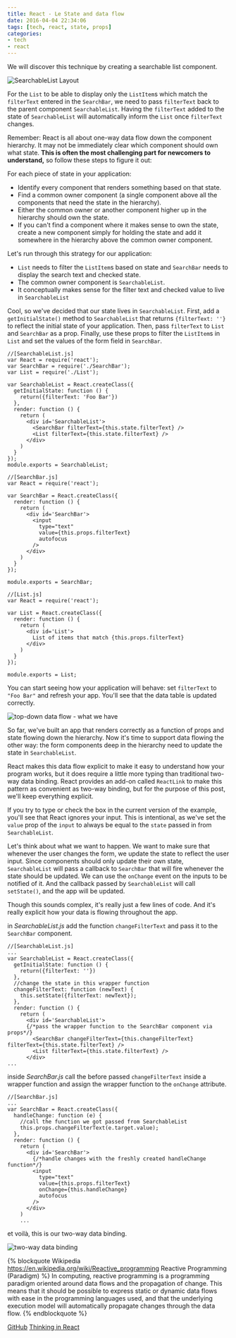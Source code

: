```yaml
---
title: React - Le State and data flow
date: 2016-04-04 22:34:06
tags: [tech, react, state, props]
categories:
- tech
- react
---
```

We will discover this technique by creating a searchable list component.

![SearchableList Layout](/images/react-state1.png)

For the `List` to be able to display only the `ListItem`s which match the `filterText` entered in the `SearchBar`, we need to pass `filterText` back to the parent component `SearchableList`. Having the `filterText` added to the state of `SearchableList` will automatically inform the `List` once `filterText` changes.

Remember: React is all about one-way data flow down the component hierarchy. It may not be immediately clear which component should own what state. **This is often the most challenging part for newcomers to understand,** so follow these steps to figure it out:

For each piece of state in your application:

  * Identify every component that renders something based on that state.
  * Find a common owner component (a single component above all the components that need the state in the hierarchy).
  * Either the common owner or another component higher up in the hierarchy should own the state.
  * If you can't find a component where it makes sense to own the state, create a new component simply for holding the state and add it somewhere in the hierarchy above the common owner component.

Let's run through this strategy for our application:

  * `List` needs to filter the `ListItem`s based on state and `SearchBar` needs to display the search text and checked state.
  * The common owner component is `SearchableList`.
  * It conceptually makes sense for the filter text and checked value to live in `SearchableList`

Cool, so we've decided that our state lives in `SearchableList`. First, add a `getInitialState()` method to `SearchableList` that returns `{filterText: ''}` to reflect the initial state of your application. Then, pass `filterText` to `List` and `SearchBar` as a prop. Finally, use these props to filter the `ListItem`s in `List` and set the values of the form field in `SearchBar`.
```
//[SearchableList.js]
var React = require('react');
var SearchBar = require('./SearchBar');
var List = require('./List');

var SearchableList = React.createClass({
  getInitialState: function () {
    return({filterText: 'Foo Bar'})
  },
  render: function () {
    return (
      <div id='SearchableList'>
        <SearchBar filterText={this.state.filterText} />
        <List filterText={this.state.filterText} />
      </div>
    )
  }
});
module.exports = SearchableList;
```
```
//[SearchBar.js]
var React = require('react');

var SearchBar = React.createClass({
  render: function () {
    return (
      <div id='SearchBar'>
        <input
          type="text"
          value={this.props.filterText}
          autofocus
        />
      </div>
    )
  }
});

module.exports = SearchBar;
```
```
//[List.js]
var React = require('react');

var List = React.createClass({
  render: function () {
    return (
      <div id='List'>
        List of items that match {this.props.filterText}
      </div>
    )
  }
});

module.exports = List;
```

You can start seeing how your application will behave: set `filterText` to `"Foo Bar"` and refresh your app. You'll see that the data table is updated correctly.

![top-down data flow - what we have](/images/react-state2.png)

So far, we've built an app that renders correctly as a function of props and state flowing down the hierarchy. Now it's time to support data flowing the other way: the form components deep in the hierarchy need to update the state in `SearchableList`.

React makes this data flow explicit to make it easy to understand how your program works, but it does require a little more typing than traditional two-way data binding. React provides an add-on called `ReactLink` to make this pattern as convenient as two-way binding, but for the purpose of this post, we'll keep everything explicit.

If you try to type or check the box in the current version of the example, you'll see that React ignores your input. This is intentional, as we've set the `value` prop of the `input` to always be equal to the `state` passed in from `SearchableList`.

Let's think about what we want to happen. We want to make sure that whenever the user changes the form, we update the state to reflect the user input. Since components should only update their own state, `SearchableList` will pass a callback to `SearchBar` that will fire whenever the state should be updated. We can use the `onChange` event on the inputs to be notified of it. And the callback passed by `SearchableList` will call `setState()`, and the app will be updated.

Though this sounds complex, it's really just a few lines of code. And it's really explicit how your data is flowing throughout the app.

in *SearchableList.js* add the function `changeFilterText` and pass it to the `SearchBar` component.

```
//[SearchableList.js]
...
var SearchableList = React.createClass({
  getInitialState: function () {
    return({filterText: ''})
  },
  //change the state in this wrapper function
  changeFilterText: function (newText) {
    this.setState({filterText: newText});
  },
  render: function () {
    return (
      <div id='SearchableList'>
      {/*pass the wrapper function to the SearchBar component via props*/}
        <SearchBar changeFilterText={this.changeFilterText} filterText={this.state.filterText} />
        <List filterText={this.state.filterText} />
      </div>
...
```
inside *SearchBar.js* call the before passed `changeFilterText` inside a wrapper function and assign the wrapper function to the `onChange` attribute.

```
//[SearchBar.js]
...
var SearchBar = React.createClass({
  handleChange: function (e) {
    //call the function we got passed from SearchableList
    this.props.changeFilterText(e.target.value);
  },
  render: function () {
    return (
      <div id='SearchBar'>
        {/*handle changes with the freshly created handleChange function*/}
        <input
          type="text"
          value={this.props.filterText}
          onChange={this.handleChange}
          autofocus
        />
      </div>
    )
    ...
```

et voilà, this is our two-way data binding.

![two-way data binding](/images/react-state4.png)

{% blockquote Wikipedia https://en.wikipedia.org/wiki/Reactive_programming Reactive Programming (Paradigm) %}
In computing, reactive programming is a programming paradigm oriented around data flows and the propagation of change. This means that it should be possible to express static or dynamic data flows with ease in the programming languages used, and that the underlying execution model will automatically propagate changes through the data flow.
{% endblockquote %}

[GitHub](https://github.com/phipix01/react-SearchableList)
[Thinking in React](https://facebook.github.io/react/docs/thinking-in-react.html)

